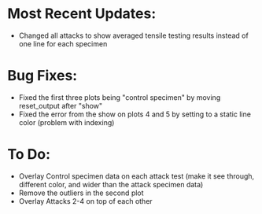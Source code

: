 # Most Recent Updates:
- Changed all attacks to show averaged tensile testing results instead of one line for each specimen

# Bug Fixes:
- Fixed the first three plots being "control specimen" by moving reset_output after "show"
- Fixed the error from the show on plots 4 and 5 by setting to a static line color (problem with indexing)

# To Do:
- Overlay Control specimen data on each attack test (make it see through, different color, and wider than the attack specimen data)
- Remove the outliers in the second plot
- Overlay Attacks 2-4 on top of each other
